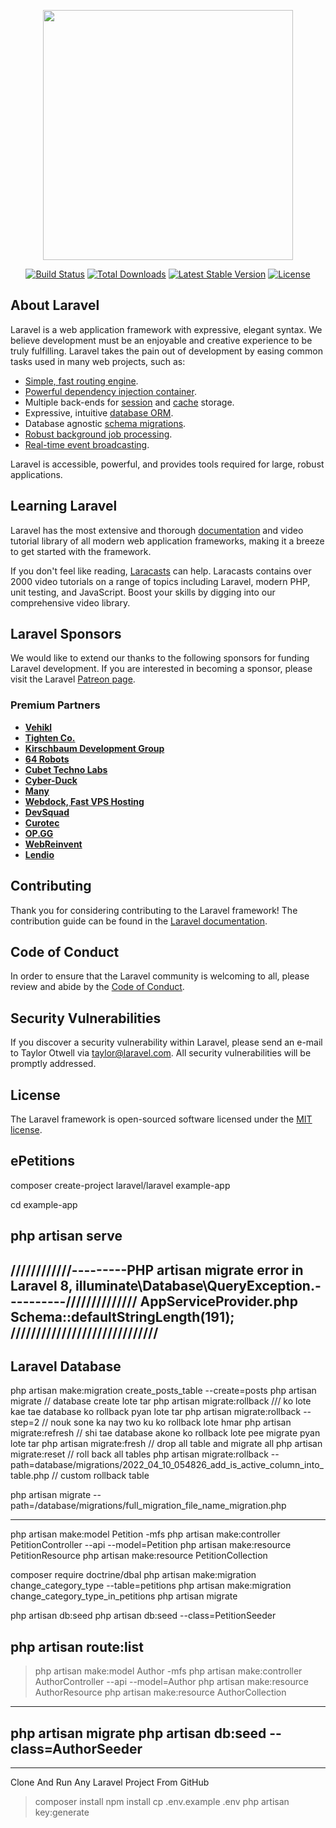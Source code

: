 <p align="center"><a href="https://laravel.com" target="_blank"><img src="https://raw.githubusercontent.com/laravel/art/master/logo-lockup/5%20SVG/2%20CMYK/1%20Full%20Color/laravel-logolockup-cmyk-red.svg" width="400"></a></p>

<p align="center">
<a href="https://travis-ci.org/laravel/framework"><img src="https://travis-ci.org/laravel/framework.svg" alt="Build Status"></a>
<a href="https://packagist.org/packages/laravel/framework"><img src="https://img.shields.io/packagist/dt/laravel/framework" alt="Total Downloads"></a>
<a href="https://packagist.org/packages/laravel/framework"><img src="https://img.shields.io/packagist/v/laravel/framework" alt="Latest Stable Version"></a>
<a href="https://packagist.org/packages/laravel/framework"><img src="https://img.shields.io/packagist/l/laravel/framework" alt="License"></a>
</p>

## About Laravel

Laravel is a web application framework with expressive, elegant syntax. We believe development must be an enjoyable and creative experience to be truly fulfilling. Laravel takes the pain out of development by easing common tasks used in many web projects, such as:

- [Simple, fast routing engine](https://laravel.com/docs/routing).
- [Powerful dependency injection container](https://laravel.com/docs/container).
- Multiple back-ends for [session](https://laravel.com/docs/session) and [cache](https://laravel.com/docs/cache) storage.
- Expressive, intuitive [database ORM](https://laravel.com/docs/eloquent).
- Database agnostic [schema migrations](https://laravel.com/docs/migrations).
- [Robust background job processing](https://laravel.com/docs/queues).
- [Real-time event broadcasting](https://laravel.com/docs/broadcasting).

Laravel is accessible, powerful, and provides tools required for large, robust applications.

## Learning Laravel

Laravel has the most extensive and thorough [documentation](https://laravel.com/docs) and video tutorial library of all modern web application frameworks, making it a breeze to get started with the framework.

If you don't feel like reading, [Laracasts](https://laracasts.com) can help. Laracasts contains over 2000 video tutorials on a range of topics including Laravel, modern PHP, unit testing, and JavaScript. Boost your skills by digging into our comprehensive video library.

## Laravel Sponsors

We would like to extend our thanks to the following sponsors for funding Laravel development. If you are interested in becoming a sponsor, please visit the Laravel [Patreon page](https://patreon.com/taylorotwell).

### Premium Partners

- **[Vehikl](https://vehikl.com/)**
- **[Tighten Co.](https://tighten.co)**
- **[Kirschbaum Development Group](https://kirschbaumdevelopment.com)**
- **[64 Robots](https://64robots.com)**
- **[Cubet Techno Labs](https://cubettech.com)**
- **[Cyber-Duck](https://cyber-duck.co.uk)**
- **[Many](https://www.many.co.uk)**
- **[Webdock, Fast VPS Hosting](https://www.webdock.io/en)**
- **[DevSquad](https://devsquad.com)**
- **[Curotec](https://www.curotec.com/services/technologies/laravel/)**
- **[OP.GG](https://op.gg)**
- **[WebReinvent](https://webreinvent.com/?utm_source=laravel&utm_medium=github&utm_campaign=patreon-sponsors)**
- **[Lendio](https://lendio.com)**

## Contributing

Thank you for considering contributing to the Laravel framework! The contribution guide can be found in the [Laravel documentation](https://laravel.com/docs/contributions).

## Code of Conduct

In order to ensure that the Laravel community is welcoming to all, please review and abide by the [Code of Conduct](https://laravel.com/docs/contributions#code-of-conduct).

## Security Vulnerabilities

If you discover a security vulnerability within Laravel, please send an e-mail to Taylor Otwell via [taylor@laravel.com](mailto:taylor@laravel.com). All security vulnerabilities will be promptly addressed.

## License

The Laravel framework is open-sourced software licensed under the [MIT license](https://opensource.org/licenses/MIT).

## ePetitions
composer create-project laravel/laravel example-app
 
cd example-app
 
php artisan serve
---------------------------------------
////////////---------PHP artisan migrate error in Laravel 8, illuminate\Database\QueryException.----------//////////////
AppServiceProvider.php
Schema::defaultStringLength(191);
/////////////////////////////
-------------------------------------

Laravel Database
------------------------
php artisan make:migration create_posts_table --create=posts
php artisan migrate				// database create lote tar
php artisan migrate:rollback    /// ko lote kae tae database ko rollback pyan lote tar
php artisan migrate:rollback --step=2 // nouk sone ka nay two ku ko rollback lote hmar
php artisan migrate:refresh		// shi tae database akone ko rollback lote pee migrate pyan lote tar
php artisan migrate:fresh		//	drop all table and migrate all
php artisan migrate:reset		// roll back all tables
php artisan migrate:rollback --path=database/migrations/2022_04_10_054826_add_is_active_column_into_table.php  // custom rollback table

php artisan migrate --path=/database/migrations/full_migration_file_name_migration.php

--------------------------------------
php artisan make:model Petition -mfs
php artisan make:controller PetitionController --api --model=Petition
php artisan make:resource PetitionResource
php artisan make:resource PetitionCollection

composer require doctrine/dbal
php artisan make:migration change_category_type --table=petitions
php artisan make:migration change_category_type_in_petitions
php artisan migrate

php artisan db:seed
php artisan db:seed --class=PetitionSeeder

php artisan route:list
---------------------------------
> php artisan make:model Author -mfs
> php artisan make:controller AuthorController --api --model=Author
> php artisan make:resource AuthorResource
> php artisan make:resource AuthorCollection
-----------------------------
php artisan migrate
php artisan db:seed --class=AuthorSeeder
--------------------------------------------

----------------------
Clone And Run Any Laravel Project From GitHub
> composer install
> npm install
> cp .env.example .env
> php artisan key:generate
